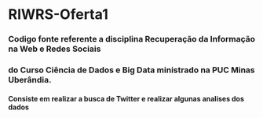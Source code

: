 # RIWRS-Oferta1
### Codigo fonte referente a disciplina Recuperação da Informação na Web e Redes Sociais
### do Curso Ciência de Dados e Big Data ministrado na PUC Minas Uberândia.

#### Consiste em realizar a busca de Twitter e realizar algunas analises dos dados
